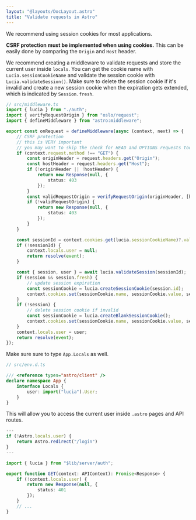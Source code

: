 ```yaml
---
layout: "@layouts/DocLayout.astro"
title: "Validate requests in Astro"
---
```


We recommend using session cookies for most applications.

**CSRF protection must be implemented when using cookies.** This can be easily done by comparing the `Origin` and `Host` header.

We recommend creating a middleware to validate requests and store the current user inside `locals`. You can get the cookie name with `Lucia.sessionCookieName` and validate the session cookie with `Lucia.validateSession()`. Make sure to delete the session cookie if it's invalid and create a new session cookie when the expiration gets extended, which is indicated by `Session.fresh`.

```ts
// src/middleware.ts
import { lucia } from "./auth";
import { verifyRequestOrigin } from "oslo/request";
import { defineMiddleware } from "astro:middleware";

export const onRequest = defineMiddleware(async (context, next) => {
	// CSRF protection
	// this is VERY important
	// you may want to skip the check for HEAD and OPTIONS requests too
	if (context.request.method !== "GET") {
		const originHeader = request.headers.get("Origin");
		const hostHeader = request.headers.get("Host");
		if (!originHeader || !hostHeader) {
			return new Response(null, {
				status: 403
			});
		}
		const validRequestOrigin = verifyRequestOrigin(originHeader, [hostHeader]);
		if (!validRequestOrigin) {
			return new Response(null, {
				status: 403
			});
		}
	}

	const sessionId = context.cookies.get(lucia.sessionCookieName)?.value ?? null;
	if (!sessionId) {
		context.locals.user = null;
		return resolve(event);
	}

	const { session, user } = await lucia.validateSession(sessionId);
	if (session && session.fresh) {
		// update session expiration
		const sessionCookie = lucia.createSessionCookie(session.id);
		context.cookies.set(sessionCookie.name, sessionCookie.value, sessionCookie.attributes);
	}
	if (!session) {
		// delete session cookie if invalid
		const sessionCookie = lucia.createBlankSessionCookie();
		context.cookies.set(sessionCookie.name, sessionCookie.value, sessionCookie.attributes);
	}
	context.locals.user = user;
	return resolve(event);
});
```

Make sure sure to type `App.Locals` as well.

```ts
// src/env.d.ts

/// <reference types="astro/client" />
declare namespace App {
	interface Locals {
		user: import("lucia").User;
	}
}
```

This will allow you to access the current user inside `.astro` pages and API routes.

```ts
---
if (!Astro.locals.user) {
    return Astro.redirect("/login")
}
---
```

```ts
import { lucia } from "$lib/server/auth";

export function GET(context: APIContext): Promise<Response> {
	if (!context.locals.user) {
		return new Response(null, {
			status: 401
		});
	}
	// ...
}
```
